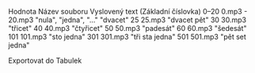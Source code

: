 Hodnota	Název souboru	Vyslovený text (Základní číslovka)
0–20	0.mp3 - 20.mp3	"nula", "jedna", "..." "dvacet"
25	25.mp3	"dvacet pět"
30	30.mp3	"třicet"
40	40.mp3	"čtyřicet"
50	50.mp3	"padesát"
60	60.mp3	"šedesát"
101	101.mp3	"sto jedna"
301	301.mp3	"tři sta jedna"
501	501.mp3	"pět set jedna"

Exportovat do Tabulek
